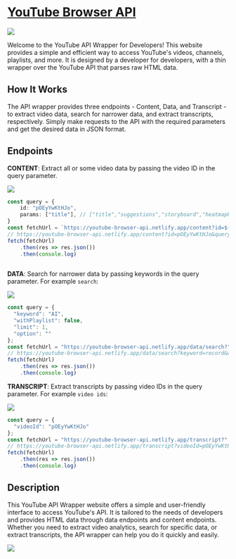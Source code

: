<meta name="description" content="Access YouTube's videos, channels, playlists and more through our YouTube API Wrapper website. Our API wrapper offers content, data, and transcript endpoints with a simple interface tailored to your needs." />
<meta name="keywords" content="YouTube API, YouTube API Wrapper, video data, transcripts, channels, playlists, data endpoints, content endpoints, HTML data, simple interface, user-friendly." />

# [YouTube Browser API](https://youtube-browser-api.netlify.app/)
<a href="https://youtube-browser-api.netlify.app/"><img src="https://img.shields.io/badge/youtube browser api-website-green"></a>

Welcome to the YouTube API Wrapper for Developers! This website provides a simple and efficient way to access YouTube's videos, channels, playlists, and more. It is designed by a developer for developers, with a thin wrapper over the YouTube API that parses raw HTML data.

## How It Works
The API wrapper provides three endpoints - Content, Data, and Transcript - to extract video data, search for narrower data, and extract transcripts, respectively. Simply make requests to the API with the required parameters and get the desired data in JSON format.

## Endpoints

**CONTENT**: Extract all or some video data by passing the video ID in the query parameter.

<a href="https://youtube-browser-api.netlify.app/content?id=pOEyYwKtHJo&query=title"><img src="https://img.shields.io/badge/test endpoint-&query=title"></a>

```ts
const query = {
	id: "pOEyYwKtHJo",
	params: ["title"], // ["title","suggestions","storyboard","heatmapPath","isLive","channel","description","initialData","playerResponse","apiToken","context","auto_chapters","chapters","heatmap"]
}
const fetchUrl = `https://youtube-browser-api.netlify.app/content?id=${query.id}&query=` + query.params.join()
// https://youtube-browser-api.netlify.app/content?id=pOEyYwKtHJo&query=title
fetch(fetchUrl)
	.then(res => res.json())
	.then(console.log)
			
```

**DATA**: Search for narrower data by passing keywords in the query parameter. For example `search`:

<a href="https://youtube-browser-api.netlify.app/data/search?keyword=record&withPlaylist=false&limit=1&option="><img src="https://img.shields.io/badge/test endpoint-search?keyword=record"></a>

```ts
const query = {
  "keyword": "AI",
  "withPlaylist": false,
  "limit": 1,
  "option": ""
};
const fetchUrl = "https://youtube-browser-api.netlify.app/data/search?" + new URLSearchParams(query).toString()
// https://youtube-browser-api.netlify.app/data/search?keyword=record&withPlaylist=false&limit=1&option=
fetch(fetchUrl)
	.then(res => res.json())
	.then(console.log)
```

**TRANSCRIPT**: Extract transcripts by passing video IDs in the query parameter. For example `video ids`:

<a href="https://youtube-browser-api.netlify.app/transcript?videoId=pOEyYwKtHJo"><img src="https://img.shields.io/badge/test endpoint-transcript?videoId=pOEyYwKtHJo"></a>

```ts
const query = {
  "videoId": "pOEyYwKtHJo"
};
const fetchUrl = "https://youtube-browser-api.netlify.app/transcript?" + new URLSearchParams(query).toString()
// https://youtube-browser-api.netlify.app/transcript?videoId=pOEyYwKtHJo
fetch(fetchUrl)
	.then(res => res.json())
	.then(console.log)
```
## Description
This YouTube API Wrapper website offers a simple and user-friendly interface to access YouTube's API. It is tailored to the needs of developers and provides HTML data through data endpoints and content endpoints. Whether you need to extract video analytics, search for specific data, or extract transcripts, the API wrapper can help you do it quickly and easily.

<a href="https://youtube-browser-api.netlify.app/"><img src="https://img.shields.io/badge/Try it out now!-youtube browser api-blue"></a>
